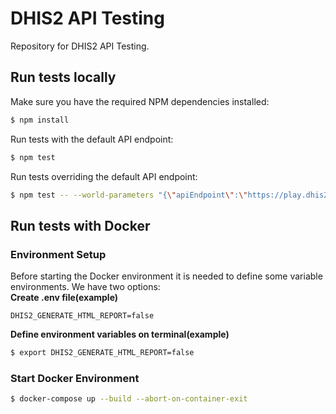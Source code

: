 # DHIS2 API Testing

Repository for DHIS2 API Testing.

## Run tests locally

Make sure you have the required NPM dependencies installed:

```sh
$ npm install
```

Run tests with the default API endpoint:

```sh
$ npm test
```

Run tests overriding the default API endpoint:

```sh
$ npm test -- --world-parameters "{\"apiEndpoint\":\"https://play.dhis2.org/demo/api/27\",\"generateHtmlReport\":false}"
```

## Run tests with Docker
### Environment Setup
Before starting the Docker environment it is needed to define some variable environments. We have two options:</br>
**Create .env file(example)**
```
DHIS2_GENERATE_HTML_REPORT=false
```

**Define environment variables on terminal(example)**

```sh
$ export DHIS2_GENERATE_HTML_REPORT=false
```

### Start Docker Environment
```sh
$ docker-compose up --build --abort-on-container-exit
```
